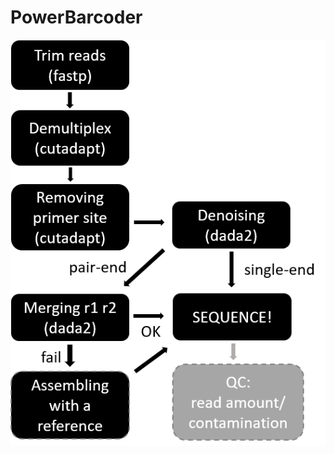 # PowerBarcoder


![pipeline](https://github.com/PowerBarcoder/PowerBarcoder/blob/main/pipeline.png)
